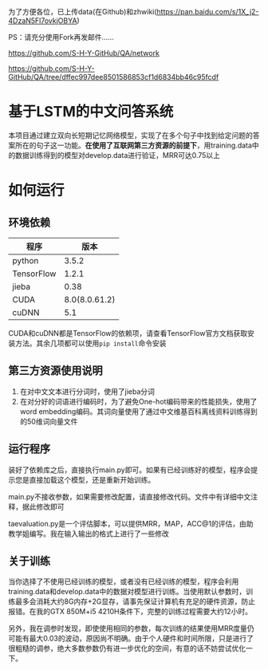 为了方便各位，已上传data(在Github)和zhwiki(https://pan.baidu.com/s/1X_j2-4DzaN5Fl7ovkjOBYA)

PS：请充分使用Fork再发邮件……

https://github.com/S-H-Y-GitHub/QA/network

https://github.com/S-H-Y-GitHub/QA/tree/dffec997dee8501586853cf1d6834bb46c95fcdf

# 基于LSTM的中文问答系统 #

本项目通过建立双向长短期记忆网络模型，实现了在多个句子中找到给定问题的答案所在的句子这一功能。**在使用了互联网第三方资源的前提下**，用training.data中的数据训练得到的模型对develop.data进行验证，MRR可达0.75以上

# 如何运行 #

## 环境依赖 ##

| 程序 | 版本 |
|---|---|
| python | 3.5.2 |
| TensorFlow | 1.2.1 |
| jieba | 0.38 |
| CUDA | 8.0(8.0.61.2) |
| cuDNN | 5.1 |

CUDA和cuDNN都是TensorFlow的依赖项，请查看TensorFlow官方文档获取安装方法。其余几项都可以使用`pip install`命令安装

## 第三方资源使用说明 ##

1. 在对中文文本进行分词时，使用了jieba分词
2. 在对分好的词语进行编码时，为了避免One-hot编码带来的性能损失，使用了word embedding编码。其词向量使用了通过中文维基百科离线资料训练得到的50维词向量文件

## 运行程序 ##

装好了依赖库之后，直接执行main.py即可。如果有已经训练好的模型，程序会提示您是直接加载这个模型，还是重新开始训练。

main.py不接收参数，如果需要修改配置，请直接修改代码。文件中有详细中文注释，据此修改即可

taevaluation.py是一个评估脚本，可以提供MRR，MAP，ACC@1的评估，由助教学姐编写。我在输入输出的格式上进行了一些修改


## 关于训练 ##

当你选择了不使用已经训练的模型，或者没有已经训练的模型，程序会利用training.data和develop.data中的数据对模型进行训练。当使用默认参数时，训练最多会消耗大约8G内存+2G显存，请事先保证计算机有充足的硬件资源，防止报错。在我的GTX 850M+i5 4210H条件下，完整的训练过程需要大约12小时。

另外，我在调参时发现，即使使用相同的参数，每次训练的结果使用MRR度量仍可能有最大0.03的波动，原因尚不明确。由于个人硬件和时间所限，只是进行了很粗糙的调参，绝大多数参数仍有进一步优化的空间，有意的话不妨尝试优化一下。
